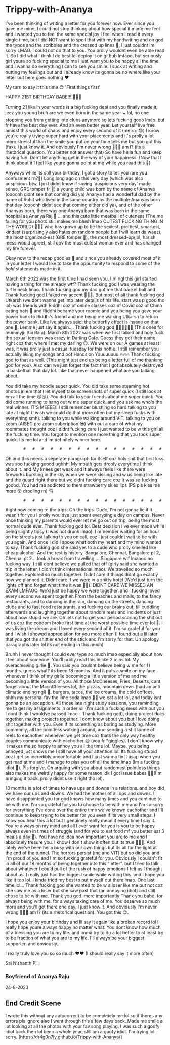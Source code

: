 # Trippy-with-Ananya

I've been thinking of writing a letter for you forever now. Ever since you gave me mine, I could not stop thinking about how special it made me feel and I wanted you to feel the same special joy I feel when I read it every single time, but I did NOT want to spoil that with my handwriting and oh god the typos and the scribbles and the crossed up lines 🤡, I just couldnt Im sorry LMAO. I could not do that to you. You prolly wouldnt even be able read it. So I did what I think I do best lol deploy it on github lmfaoo, but seriously girl youre so fucking special to me I just want you to be happy all the time and I wanna do everything I can to see you smile. I suck at writing and putting my feelings out and I already know its gonna be no where like your letter but here goes nothing ❤️

My turn to say it this time 😌
'First things first'

HAPPY 21ST BIRTHDAY BABE!!!!🥳🥳🥳

Turning 21 like in your words is a big fucking deal and you finally made it, jeez you young bruh are we even born in the same year 🚼 lol, no one stopping you from getting into clubs anymore so lets fucking gooo lmao. but fr have the best day ever. And an even better year. Let yourself live free amidst this world of chaos and enjoy every second of it (me rn: 😎)
I know you're really trying super hard with your placements and it's prolly a lot more stressful than the smile you put on your face tells me but you got this (fax). I just know it. And obviously I'm never wrong 🤷🏻‍♂️ am I? (its a rhetorical question. You better not answer that) So have hella fun and keep having fun. Don't let anything get in the way of your happiness. (Now that I think about it I feel like youre gonna point at me while you read this 🤡)

Anyways while its still your birthday, I got a story to tell you (are you confusment rn?🤨)
Long long ago on this very day (which was also auspicious btw, I just didnt know if saying 'auspicious very day' made sense, GRE tomper fr 🤡) a young child was born by the name of Ananya (oooohh didnt see that coming did ya)
Ananya had a wonderful dad by the name of Rohit who lived in the same country as the multiple Ananyas born that day (oooohh didnt see that coming either did ya), and of the other Ananyas born, there was one Ananya born that was born in the same hospital as Ananya Raj 🥰 ... and this cute little meatball of cuteness (The me falling for you photo still makes me blush lmao CUTEST FUCKING THING IN THE WORLD) 🥰🥰🥰 who has grown up to be the sexiest, prettiest, smartest, kindest (surprisingly also hates on random people but I will learn da waes), the most organized-est (GRE tomper 🤡), the most dressed-up(lol, harish mess would agree), still obv the most cutest woman ever and has changed my life forever.

Okay now to the recap goodies 🎁 and since you already covered most of it in your letter I would like to take the oppurtunity to respond to some of the *bold* statements made in it.

March 6th 2022 was the first time I had seen you. I'm ngl this girl started having a thing for me already wtf? Thank fucking god I was wearing the turtle neck lmao. Thank fucking god my dad got me that basket ball and Thank fucking god I faked my accent 🤡🤡🤡. But most of all thank fucking god Utkarsh (we dont wanna get into later details of his life. start was p good tho lol) was friends with Riddhi coz of online classes coz of Covid coz of China eating bats 🏏 and Riddhi became your roomie and you being you gave your power bank to Riddhi's friend and me being me walking Utkarsh to return the power bank. Like Ive always said: the butterfly effect is insane on that one 🦋. Lemme just say it again.... Thank fucking god 🙏🏻🙏🏻🙏🏻 (This ones for mummyji: Sai Ram). March 8th 2022 was when we first talked and holy fuck the sexual tension was crazy in Darling Cafe. Guess they got their name right coz that where I met my darling 😏. We were on our A games at least I was, it was prolly just a casual tuesday for this hottie. I still remember you actually liking my songs and oof Hands on Youuuuuuu 🔥🔥🔥 Thank fucking god to that as well. (This might just end up being a letter full of me thanking god for you). Also can we just forget the fact that I got absolutely destroyed in basketball that day lol. Like that never happened what are you talking about.

You did take my hoodie super quick. You did take some steaming hot photos in em that I let myself take screenshots of super quick (I still look at em all the time 😏😏). You did talk to your friends about me super quick. You did come running to hang out w me super quick. and you ask me who's the real winner. IT'S MEEEE!! I still remember blushing so hard talking to you late at night (I wish we could do that more often but my sleep fucks with everything smh). talking to you while walking around VIT. talking to you on zoom (AISEC pro zoom subcription 😎) with out a care of what my roommates thought coz I didnt fucking care I just wanted to be w this girl all the fucking time. You forgot to mention one more thing that you took super quick. Its me lol and Im definitely winner here.


			#	#	#	#	#	#	#	#	#	#	#	#	#	#	#	#

Oh and this needs a seperate paragraph for itself coz holy shit that first kiss was soo fucking goood ughhh. My mouth gets drooly everytime I think about it. and My knees get weak and It always feels like there were fireworks bursting in the sky when we were kissing and w us being like late and the guard right there but we didnt fucking care coz it was so fucking goood. You had me addicted to them strawberry skies lips (PS pls kiss me more 😗 drooling rn) 💘

			#	#	#	#	#	#	#	#	#	#	#	#	#	#	#	#

Aight now coming to the trips. Oh the trips. Dude, I'm not gonna lie if it wasn't for you I prolly wouldve just spent everysingle day on campus. Never once thinking my parents would ever let me go out on trip, being the most normal dude ever. Thank fucking god lol.
Best decision I've ever made while being slightly tipsy (I was not drunk lmao). I remember waiting for an hour on the streets just talking to you on call, coz I just couldnt wait to be with you again. And once I did I spoke what both my heart and my mind wanted to say. Thank fucking god she said yes to a dude who prolly smelled like cheap alcohol. And the rest is history. Bangalore, Chennai, Bangalore pt 2, Chennai pt 2... took a break from travelling ... Singapore wtf lmaooo no fucking way. I still dont believe we pulled that off (girly said she wanted a trip in the letter, I didn't think international lmao). We travelled so much together. Explored so much together. Didnt care if things didnt go exactly how we planned it. Didnt care if we were in a shitty hotel (We'd just turn the lights off and forget what time it was 🥵🥵). DIDNT CARE WE MISSED AN EXAM LMFAOO. We'd just be happy we were together. and I fucking loved every second we spent together. From the beaches and malls, to the fancy restaurants, and to dancing in the rain, dancing on the streets, dancing clubs and to fast food restaurants, and fucking our brains out, till cuddling afterwards and laughing together about random reels and incidents or just about how stupid we are. Oh lets not forget your period scaring the shit out of us coz the condom broke first time at the worst possible time ever lol 🤡. I was living the dream and I loved every second of it. I'm so grateful for you and I wish I showed appreciation for you more often (I found out a lil later that you got the shittier end of the stick and I'm sorry for that. Uh apology paragraphs later lol its not ending in this much)

Bruhh I never thought I could ever type so much lmao especially about how I feel about someone. You'll prolly read this in like 2 mins lol. My overachieving girlie 🥰. You said you couldnt believe being w me for 11 months. guess what? its been 18 months. And it puts a smile on my face whenever I think of my girlie becoming a little version of me and me becoming a little version of you. All those McCheeses, Fries, Deserts, cant forget about the MacnCheeses lol, the pizzas, mountain dews (had an anti climatic ending ngl) 🤡, burgers, tacos, the ice creams, the cold coffees, ohhh my personal fav the lime soda lmao 🤡🤡 we eat a lot lol, and today isnt gonna be an exception. All those late night study sessions, you reminding me to get my assignments in order lol (I'm such a fucking mess with out you I dont think I wouldve passed lmao - Thank fucking god), doing project docs together, making projects together. I dont know about you but I love doing shit together with you. Even if its something as boring as studying. More commonly, all the pointless walking around, and sending a shit tonne of reels to eachother whenever we get time coz thats the only way healthy couples communicate with eachother 😌 (you fr *giggles). I don't know why it makes me so happy to annoy you all the time lol. Maybe, you being annoyed just shows me I still have all your attention lol. Its fucking stupid coz I get so incredibly unconfortable and I just wanna fix it asap when you get mad at me and I manage to piss you off all the time lmao (Im a fucking idiot 🤡). Pls forgive. Oh arguing with you about randomest pointless things also makes me weirdly happy for some reason idk I got issue babes 🤌🏻(I'm bringing it back. prolly didnt use it right tho lol). 

18 months is a lot of times to have ups and downs in a relations. and boy did we have our ups and downs. We had the mother of all ups and downs. I have disappointed you for god knows how many times and you continue to be with me. I'm so grateful for you to choose to be with me and I'm so sorry for everything I've done over the entire time we've known eachother and I'll continue to keep trying to be better for you even if its very small steps. I know you hear this a lot but I genuinely really mean it every time I say it. You're always on my mind and all I ever want for you is you to be happy always even in times of struggle (and for you to eat food mf you better eat 3 meals a day 🔫). You have no idea how important you are to me and I absolutely tresure you. I know I don't show it often but its true 🤷🏻‍♂️. And lately we've been hella busy with our own things but its all for the light at the end of the tunnel. The horrors persist (me and VIT) but so did you and I'm proud of you and I'm so fucking grateful for you. Obviously I couldn't fit in all of our 18 months of being together into this "letter". but I tried to talk about whatever I could pull of the rush of happy emotions I felt as I thought about us. I really just had the biggest smile while writing this. and I hope you like it too lol. I kinda tried my best to put myself out there lmao. 
One last time lol... Thank fucking god she wanted to be w a loser like me but not coz she saw me as a loser but she saw past that (an annoying idiot) and still chose to be with me. Thank you god. more importantly Thank you babe. for always being with me. for always taking care of me. You deserve so much more and you'll get there one day. I just know it. And obviously I'm never wrong 🤷🏻‍♂️ am I? (its a rhetorical question). You got this 😌. 

I hope you enjoy your birthday and Ill say it again like a broken record lol I really hope youre always happy no matter what. You dont know how much of a blessing you are to my life. and Imma try to do a lot better to at least try to be fraction of what you are to my life. I'll always be your biggest supporter. and obviously...

I really truly love you so so much ❤️❤️ (I should really say it more often)

Sai Nishanth Pilli				
### Boyfriend of Ananya Raju

24-8-2023


## End Credit Scene

I wrote this without any autocorrect to be completely me lol so if theres any errors pls ignore
also I went through this a few days back. Made me smile a lot looking at all the photos with your fav song playing. I was such a goofy idiot back then lol been a whole year, still am a goofy idiot. I'm trying lol sorry.
[https://dr4g0n7ly.github.io/Trippy-with-Ananya/]
